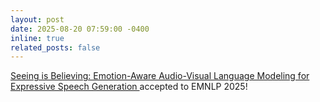 ```yaml
---
layout: post
date: 2025-08-20 07:59:00 -0400
inline: true
related_posts: false
---
```


[Seeing is Believing: Emotion-Aware Audio-Visual Language Modeling for Expressive Speech Generation
](https://www.arxiv.org/pdf/2508.16188) accepted to EMNLP 2025!
